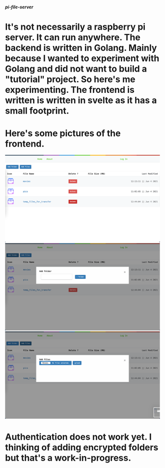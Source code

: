 ##### pi-file-server

# It's not necessarily a raspberry pi server. It can run anywhere. The backend is written in Golang. Mainly because I wanted to experiment with Golang and did not want to build a "tutorial" project. So here's me experimenting. The frontend is written is written in svelte as it has a small footprint.

# Here's some pictures of the frontend.

![Frontend](./screenshots/frontend.png)
![Add Folder](./screenshots/addFolder.png)
![Add Files](./screenshots/addFiles.png)

# Authentication does not work yet. I thinking of adding encrypted folders but that's a work-in-progress.
